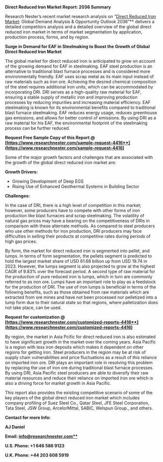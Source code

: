 ﻿**Direct Reduced Iron Market Report: 2036 Summary**

Research Nester’s recent market research analysis on “[Direct Reduced Iron Market](https://www.researchnester.com/reports/direct-reduced-iron-market/4416): Global Demand Analysis & Opportunity Outlook 2036”** delivers a detailed competitors analysis and a detailed overview of the global direct reduced iron market in terms of market segmentation by application, production process, forms, and by region.  

**Surge in Demand for EAF in Steelmaking to Boost the Growth of Global Direct Reduced Iron Market**

The global market for direct reduced iron is anticipated to grow on account of the growing demand for EAF in steelmaking. EAF steel production is an alternative to traditional blast furnace processes and is considered more environmentally friendly. EAF uses scrap metal as its main input instead of raw materials such as iron ore. Achieving the desired chemical composition of the steel requires additional iron units, which can be accommodated by incorporating DRI. DRI serves as a high-quality raw material for EAF, ensuring a stable supply of metallic iron and improving production processes by reducing impurities and increasing material efficiency. EAF steelmaking is known for its environmental benefits compared to traditional blast furnace steelmaking. EAF reduces energy usage, reduces greenhouse gas emissions, and allows for better control of emissions. By using DRI as a raw material for his EAF, the environmental footprint of the steelmaking process can be further reduced.

**Request Free Sample Copy of this Report @ [https://www.researchnester.com/sample-request-4416**](https://www.researchnester.com/sample-request-4416)**

Some of the major growth factors and challenges that are associated with the growth of the global direct reduced iron market are: 

**Growth Drivers:** 

- Growing Development of Deep EGS  
- Rising Use of Enhanced Geothermal Systems in Building       Sector  

**Challenges:** 

In the case of DRI, there is a high level of competition in this market; however, some producers have to compete with other forms of iron production like blast furnaces and scrap steelmaking. The volatility of natural gas prices may have a bearing on the competitiveness of DRIs in comparison with these alternate methods. As compared to steel producers who use other methods for iron production, DRI producers may face difficulties in selling their products at competitive rates during periods of high gas prices.  



By form, the market for direct reduced iron is segmented into pellet, and lumps. In terms of form segmentation, the pellets segment is predicted to hold the largest market share of USD 61.68 billion up from USD 19.74 in 2023. However, the lumps segment is also projected to grow at the highest CAGR of 9.83% over the forecast period. A second type of raw material for the production of pure reduced iron is lumps, which in turn are commonly referred to as iron ore. Lumps have an important role to play as a feedstock for the production of DRI. The use of iron lumps is beneficial in terms of the following benefits, such as those obtained from raw materials which are extracted from ore mines and have not been processed nor pelletized into a lump form due to their natural state so that regions, where palletization does not take place, can be used. 

**Request for customization @ [https://www.researchnester.com/customized-reports-4416**](https://www.researchnester.com/customized-reports-4416)**



By region, the market in Asia Pcific for direct reduced iron is also estimated to have significant growth in the market over the coming years. Asia Pacific is a region with less iron deposits which makes it dependent on other regions for getting iron. Steel producers in the region may be at risk of supply chain vulnerabilities and price fluctuations as a result of this reliance on imported iron ore. DRI plays an important role in resolving this problem by replacing the use of iron ore during traditional blast furnace processes. By using DRI, Asia Pacific steel producers are able to diversify their raw material resources and reduce their reliance on imported iron ore which is also a driving force for market growth in Asia Pacific.



This report also provides the existing competitive scenario of some of the key players of the global direct reduced iron market which includes company profiling of Suez Steel Co., Qatar Steel, JFE Steel Corporation, Tata Steel, JSW Group, ArcelorMittal, SABIC, Welspun Group., and others.  



**Contact for more Info:** 

**AJ Daniel** 

**Email: [info@researchnester.com**](mailto:info@researchnester.com)**

**U.S. Phone: +1 646 586 9123**  

**U.K. Phone: +44 203 608 5919** 
